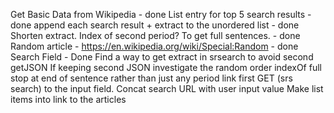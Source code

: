 Get Basic Data from Wikipedia - done
List entry for top 5 search results - done
append each search result + extract to the unordered list - done
Shorten extract. Index of second period? To get full sentences. - done
Random article - https://en.wikipedia.org/wiki/Special:Random - done
Search Field - Done
Find a way to get extract in srsearch to avoid second getJSON
If keeping second JSON investigate the random order
indexOf full stop at end of sentence rather than just any period
link first GET (srs search) to the input field.
Concat search URL with user input value
Make list items into link to the articles

